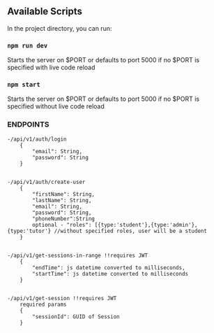 ## Available Scripts

In the project directory, you can run:

### `npm run dev`

Starts the server on $PORT or defaults to port 5000 if no $PORT is specified with live code reload


### `npm start`

Starts the server on $PORT or defaults to port 5000 if no $PORT is specified without live code reload


### ENDPOINTS
    -/api/v1/auth/login
        {
            "email": String,
            "password": String
        }


    -/api/v1/auth/create-user
        {
	        "firstName": String,
	        "lastName": String,
            "email": String,
            "password": String,
            "phoneNumber":String
            optional - "roles": [{type:'student'},{type:'admin'},{type:'tutor'} //without specified roles, user will be a student
        }


    -/api/v1/get-sessions-in-range !!requires JWT
        {
	        "endTime": js datetime converted to milliseconds,
	        "startTime": js datetime converted to milliseconds
        }


    -/api/v1/get-session !!requires JWT
        required params
        {
            "sessionId": GUID of Session
        }
